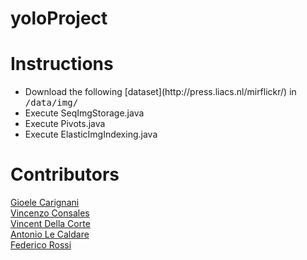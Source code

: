 # yoloProject
# Instructions
<ul>
  <li>Download the following [dataset](http://press.liacs.nl/mirflickr/) in <kbd> /data/img/</kbd>  </li>
  <li>Execute SeqImgStorage.java </li>
  <li>Execute Pivots.java</li>
  <li>Execute ElasticImgIndexing.java </li>
</ul>

# Contributors 
[Gioele Carignani](https://github.com/gioelec/)<br>
[Vincenzo Consales](https://github.com/vconsales/)<br>
[Vincent Della Corte](https://github.com/vdellacorte/)<br>
[Antonio Le Caldare](https://github.com/psoftware/)<br>
[Federico Rossi](https://github.com/federicorossifr/)<br>

